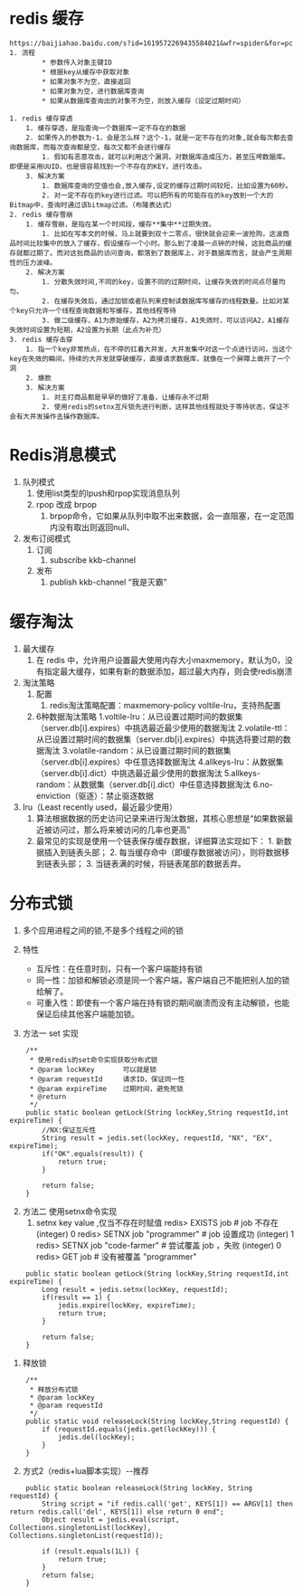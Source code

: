 # redis 缓存 #
	https://baijiahao.baidu.com/s?id=1619572269435584821&wfr=spider&for=pc
	1. 流程
			* 参数传入对象主键ID
			* 根据key从缓存中获取对象
			* 如果对象不为空，直接返回
			* 如果对象为空，进行数据库查询
			* 如果从数据库查询出的对象不为空，则放入缓存（设定过期时间）

	1. redis 缓存穿透
		1. 缓存穿透，是指查询一个数据库一定不存在的数据
		2. 如果传入的参数为-1，会是怎么样？这个-1，就是一定不存在的对象,就会每次都去查询数据库，而每次查询都是空，每次又都不会进行缓存
			1. 假如有恶意攻击，就可以利用这个漏洞，对数据库造成压力，甚至压垮数据库。即便是采用UUID，也是很容易找到一个不存在的KEY，进行攻击。
		3. 解决方案
			1. 数据库查询的空值也会,放入缓存,设定的缓存过期时间较短，比如设置为60秒。
			2. 对一定不存在的key进行过滤。可以把所有的可能存在的key放到一个大的Bitmap中，查询时通过该bitmap过滤。（布隆表达式） 
	2. redis 缓存雪崩
		1. 缓存雪崩，是指在某一个时间段，缓存**集中**过期失效。
			1. 比如在写本文的时候，马上就要到双十二零点，很快就会迎来一波抢购，这波商品时间比较集中的放入了缓存，假设缓存一个小时。那么到了凌晨一点钟的时候，这批商品的缓存就都过期了。而对这批商品的访问查询，都落到了数据库上，对于数据库而言，就会产生周期性的压力波峰。
		2. 解决方案
			1. 分散失效时间,不同的key，设置不同的过期时间，让缓存失效的时间点尽量均匀。
			2. 在缓存失效后，通过加锁或者队列来控制读数据库写缓存的线程数量。比如对某个key只允许一个线程查询数据和写缓存，其他线程等待
			3. 做二级缓存，A1为原始缓存，A2为拷贝缓存，A1失效时，可以访问A2，A1缓存失效时间设置为短期，A2设置为长期（此点为补充）
	3. redis 缓存击穿
		1. 指一个key非常热点，在不停的扛着大并发，大并发集中对这一个点进行访问，当这个key在失效的瞬间，持续的大并发就穿破缓存，直接请求数据库，就像在一个屏障上凿开了一个洞
		2. 爆款
		3. 解决方案
			1. 对主打商品都是早早的做好了准备，让缓存永不过期
			2. 使用redis的setnx互斥锁先进行判断，这样其他线程就处于等待状态，保证不会有大并发操作去操作数据库。

# Redis消息模式 #
1. 队列模式	
	1. 使用list类型的lpush和rpop实现消息队列
	2. rpop 改成 brpop
		1. brpop命令，它如果从队列中取不出来数据，会一直阻塞，在一定范围内没有取出则返回null、
2. 发布订阅模式
	1. 订阅
		1. subscribe kkb-channel
	2. 发布
		1. publish kkb-channel “我是灭霸”

# 缓存淘汰 #
1. 最大缓存
	1. 在 redis 中，允许用户设置最大使用内存大小maxmemory，默认为0，没有指定最大缓存，如果有新的数据添加，超过最大内存，则会使redis崩溃
2. 淘汰策略
	1. 配置
		1. redis淘汰策略配置：maxmemory-policy voltile-lru，支持热配置
	2. 6种数据淘汰策略
		1.voltile-lru：从已设置过期时间的数据集（server.db[i].expires）中挑选最近最少使用的数据淘汰
		2.volatile-ttl：从已设置过期时间的数据集（server.db[i].expires）中挑选将要过期的数据淘汰
		3.volatile-random：从已设置过期时间的数据集（server.db[i].expires）中任意选择数据淘汰
		4.allkeys-lru：从数据集（server.db[i].dict）中挑选最近最少使用的数据淘汰
		5.allkeys-random：从数据集（server.db[i].dict）中任意选择数据淘汰
		6.no-enviction（驱逐）：禁止驱逐数据
3. lru（Least recently used，最近最少使用）
	1. 算法根据数据的历史访问记录来进行淘汰数据，其核心思想是“如果数据最近被访问过，那么将来被访问的几率也更高”
	2. 最常见的实现是使用一个链表保存缓存数据，详细算法实现如下：
		1. 新数据插入到链表头部；
		2. 每当缓存命中（即缓存数据被访问），则将数据移到链表头部；
		3. 当链表满的时候，将链表尾部的数据丢弃。



# 分布式锁 #
1. 多个应用进程之间的锁,不是多个线程之间的锁
2. 特性
	* 互斥性：在任意时刻，只有一个客户端能持有锁
	* 同一性：加锁和解锁必须是同一个客户端，客户端自己不能把别人加的锁给解了。
	* 可重入性：即使有一个客户端在持有锁的期间崩溃而没有主动解锁，也能保证后续其他客户端能加锁。

1. 方法一 set 实现

```
	/**
	 * 使用redis的set命令实现获取分布式锁
	 * @param lockKey   	可以就是锁
	 * @param requestId		请求ID，保证同一性
	 * @param expireTime	过期时间，避免死锁
	 * @return
	 */
	public static boolean getLock(String lockKey,String requestId,int expireTime) {
		//NX:保证互斥性
		String result = jedis.set(lockKey, requestId, "NX", "EX", expireTime);
		if("OK".equals(result)) {
			return true;
		}
		
		return false;
	}

```
2. 方法二 使用setnx命令实现
	1.  setnx key value  ,仅当不存在时赋值
		redis> EXISTS job                # job 不存在
		(integer) 0
		redis> SETNX job "programmer"    # job 设置成功
		(integer) 1
		redis> SETNX job "code-farmer"   # 尝试覆盖 job ，失败
		(integer) 0
		redis> GET job                   # 没有被覆盖
		"programmer"
```
	public static boolean getLock(String lockKey,String requestId,int expireTime) {
		Long result = jedis.setnx(lockKey, requestId);
		if(result == 1) {
			jedis.expire(lockKey, expireTime);
			return true;
		}
		
		return false;
	}
```

1. 释放锁
```
	/**
	 * 释放分布式锁
	 * @param lockKey
	 * @param requestId
	 */
	public static void releaseLock(String lockKey,String requestId) {
	    if (requestId.equals(jedis.get(lockKey))) {
	        jedis.del(lockKey);
	    }
	}
```
2. 方式2（redis+lua脚本实现）--推荐

```
	public static boolean releaseLock(String lockKey, String requestId) {
		String script = "if redis.call('get', KEYS[1]) == ARGV[1] then return redis.call('del', KEYS[1]) else return 0 end";
		Object result = jedis.eval(script, Collections.singletonList(lockKey), Collections.singletonList(requestId));

		if (result.equals(1L)) {
			return true;
		}
		return false;
	}
```